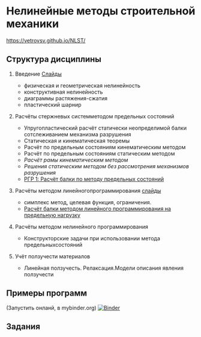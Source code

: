 # Нелинейные методы строительной механики

https://vetrovsv.github.io/NLST/


## Структура дисциплины
1. Введение [Слайды](https://github.com/VetrovSV/NLST/blob/master/NlST.%201.%20Intro.pdf?raw=true)
    * физическая и геометрическая нелинейность
    * конструктивная нелинейность
    * диаграммы растяжения-сжатия
    * пластический шарнир
    
    
1. Расчёты стержневых системметодом предельных состояний
    * Упругопластический расчёт статически неопределимой балки сотслеживанием механизма разрушения
    * Статическая и кинематическая теоремы
    * Расчёт по предельным состояниям кинематическим методом
    * Расчёт по предельным состояниям статическим методом
    * *Расчёт рамы кинематическим методом*
    * *Решения статическим методом без рассмотрения механизмов разрушения*
    * [РГР 1: Расчёт балки по методу предельных состояний](https://github.com/VetrovSV/NLST/blob/master/task1.md)
   
1. Расчёты методом линейногопрограммирования [слайды](https://github.com/VetrovSV/NLST/blob/master/NelST.%202.%20Linear_optimisation.pdf?raw=true)
   * симплекс метод, целевая функция, ограничения.
   * [Расчёт балки методом линейного программирования на предельную нагрузку](https://vetrovsv.github.io/NLST/SimplexMethod%20for%20beam.html)
   
1. Расчёты методом нелинейного программирования
   * Конструкторские задачи при использовании метода предельныхсостояний
   
1. Учёт ползучести материалов
    * Линейная ползучесть. Релаксация.Модели описания явления ползучести


## Примеры программ
(Запустить онланй, в mybinder.org)
[![Binder](https://mybinder.org/badge_logo.svg)](https://mybinder.org/v2/gh/VetrovSV/NLST/master/)

## Задания
